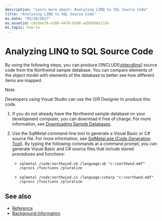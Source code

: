 ```yaml
---
description: "Learn more about: Analyzing LINQ to SQL Source Code"
title: "Analyzing LINQ to SQL Source Code"
ms.date: "03/30/2017"
ms.assetid: cba3eef8-e108-4478-b588-ad59580e133e
ms.topic: how-to
---
```

# Analyzing LINQ to SQL Source Code

By using the following steps, you can produce [!INCLUDE[vbtecdlinq](../../../../../../includes/vbtecdlinq-md.md)] source code from the Northwind sample database. You can compare elements of the object model with elements of the database to better see how different items are mapped.  
  
> [!NOTE]
> Developers using Visual Studio can use the O/R Designer to produce this code.  
  
1. If you do not already have the Northwind sample database on your development computer, you can download it free of charge. For more information, see [Downloading Sample Databases](downloading-sample-databases.md).  
  
2. Use the SqlMetal command-line tool to generate a Visual Basic or C# source file. For more information, see [SqlMetal.exe (Code Generation Tool)](../../../../tools/sqlmetal-exe-code-generation-tool.md). By typing the following commands at a command prompt, you can generate Visual Basic and C# source files that include stored procedures and functions:  
  
    - `sqlmetal /code:northwind.vb /language:vb "c:\northwnd.mdf" /sprocs /functions /pluralize`  
  
    - `sqlmetal /code:northwind.cs /language:csharp "c:\northwnd.mdf" /sprocs /functions /pluralize`  
  
## See also

- [Reference](reference.md)
- [Background Information](background-information.md)

